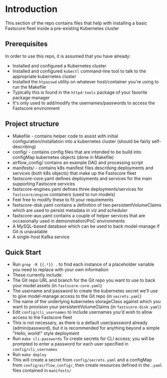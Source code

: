 
# Introduction 
This section of the repo contains files that help with installing a basic Fastscore fleet inside a pre-existing Kubernetes cluster

## Prerequisites
In order to use this repo, it is assumed that you have already:
* Installed and configured a Kubernetes cluster
* Installed and configured `kubectl` command-line tool to talk to the appropriate kubernetes cluster
* Installed the `htpasswd` utility on whatever host/container you're using to run the Makefile
 * Typically this is found in the `httpd-tools` package of your favorite package manager
 * It's only used to add/modify the usernames/passwords to access the Fastscore environment

## Project structure
* Makefile - contains helper code to assist with initial configuration/installation into a kubernetes cluster (should be fairly self-describing)
* config/ - contains config files that are intended to be build into configMap kubernetes objects (done in Makefile)
 * airflow_config/ contains an example DAG and processing script
* manifests/ - contains k8s manifest files describing deployments and services (both k8s objects) that make up the Fastscore fleet
 * fastscore-core.yaml defines deployments and services for the main supporting Fastscore services
 * fastscore-engines.yaml defines three deployments/services for `fastscore/engine` containers (used to run models)
  * Feel free to modify these to fit your requirements
 * fastscore-disk.yaml contains a definition of two persistentVolumeClaims which are used to persist metadata in viz and scheduler
 * fastscore-aux.yaml contains a couple of helper services that are occasionally used in demonstration/PoC environments
  * A MySQL-based database which can be used to back model-manage if Git is unavailable
  * A single-host Kafka service

## Quick Start
* Run `grep -R {{.*}} .` to find each instance of a placeholder variable you need to replace with your own information
 * These currently include:
  * The Git repo URL and branch for the Git repo you want to use to back your model assets (in `fastscore-core.yaml`)
  * The username and password to create the kubernetes secret we'll use to give model-manage access to the Git repo (in `secrets.yaml`)
  * The name of the underlying kubernetes storageClass against which you want to provision your persistentVolumeClaims (in `fastscore-disk.yaml`)
* Edit `config/cli_usernames` to include usernames you'd wish to allow access to the Fastscore fleet
 * This is not necessary, as there is a default user/password already (admin/password), but it is recommended for anything beyond a simple "Hello, world!" style deployment
 * Run `make cli-passwords` To create secrets for CLI access; you will be prompted to enter a password for each user specified in `config/cli_usernames`
* Run `make deploy`
 * This will create a secret from `config/secrets.yaml` and a configMap from `config/airflow_config/`, then create resources defined in the `.yaml` files contained in `manifests/`
